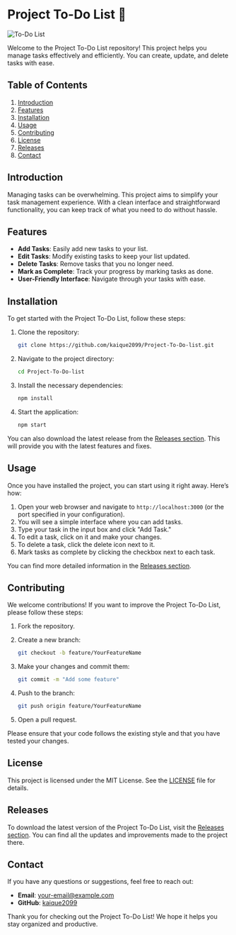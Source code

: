 # Project To-Do List 📝

![To-Do List](https://img.shields.io/badge/To--Do%20List-Project-brightgreen)

Welcome to the Project To-Do List repository! This project helps you manage tasks effectively and efficiently. You can create, update, and delete tasks with ease. 

## Table of Contents

1. [Introduction](#introduction)
2. [Features](#features)
3. [Installation](#installation)
4. [Usage](#usage)
5. [Contributing](#contributing)
6. [License](#license)
7. [Releases](#releases)
8. [Contact](#contact)

## Introduction

Managing tasks can be overwhelming. This project aims to simplify your task management experience. With a clean interface and straightforward functionality, you can keep track of what you need to do without hassle.

## Features

- **Add Tasks**: Easily add new tasks to your list.
- **Edit Tasks**: Modify existing tasks to keep your list updated.
- **Delete Tasks**: Remove tasks that you no longer need.
- **Mark as Complete**: Track your progress by marking tasks as done.
- **User-Friendly Interface**: Navigate through your tasks with ease.

## Installation

To get started with the Project To-Do List, follow these steps:

1. Clone the repository:

   ```bash
   git clone https://github.com/kaique2099/Project-To-Do-list.git
   ```

2. Navigate to the project directory:

   ```bash
   cd Project-To-Do-list
   ```

3. Install the necessary dependencies:

   ```bash
   npm install
   ```

4. Start the application:

   ```bash
   npm start
   ```

You can also download the latest release from the [Releases section](https://github.com/kaique2099/Project-To-Do-list/releases). This will provide you with the latest features and fixes.

## Usage

Once you have installed the project, you can start using it right away. Here’s how:

1. Open your web browser and navigate to `http://localhost:3000` (or the port specified in your configuration).
2. You will see a simple interface where you can add tasks.
3. Type your task in the input box and click "Add Task."
4. To edit a task, click on it and make your changes.
5. To delete a task, click the delete icon next to it.
6. Mark tasks as complete by clicking the checkbox next to each task.

You can find more detailed information in the [Releases section](https://github.com/kaique2099/Project-To-Do-list/releases).

## Contributing

We welcome contributions! If you want to improve the Project To-Do List, please follow these steps:

1. Fork the repository.
2. Create a new branch:

   ```bash
   git checkout -b feature/YourFeatureName
   ```

3. Make your changes and commit them:

   ```bash
   git commit -m "Add some feature"
   ```

4. Push to the branch:

   ```bash
   git push origin feature/YourFeatureName
   ```

5. Open a pull request.

Please ensure that your code follows the existing style and that you have tested your changes.

## License

This project is licensed under the MIT License. See the [LICENSE](LICENSE) file for details.

## Releases

To download the latest version of the Project To-Do List, visit the [Releases section](https://github.com/kaique2099/Project-To-Do-list/releases). You can find all the updates and improvements made to the project there.

## Contact

If you have any questions or suggestions, feel free to reach out:

- **Email**: your-email@example.com
- **GitHub**: [kaique2099](https://github.com/kaique2099)

Thank you for checking out the Project To-Do List! We hope it helps you stay organized and productive.